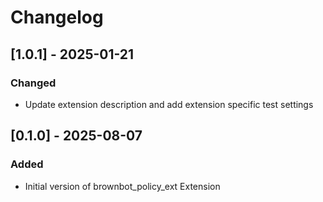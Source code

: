 # Changelog

## [1.0.1] - 2025-01-21
### Changed
- Update extension description and add extension specific test settings


## [0.1.0] - 2025-08-07

### Added

- Initial version of brownbot_policy_ext Extension
